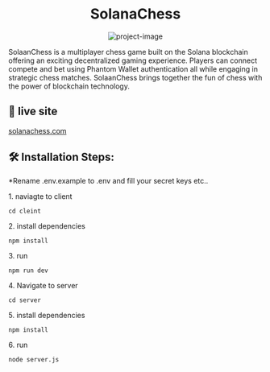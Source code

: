 <h1 align="center" id="title">SolanaChess</h1>

<p align="center"><img src="https://socialify.git.ci/Amit00008/solana-chess/image?forks=1&amp;issues=1&amp;language=1&amp;name=1&amp;pulls=1&amp;stargazers=1&amp;theme=Dark" alt="project-image"></p>

<p id="description">SolaanChess is a multiplayer chess game built on the Solana blockchain offering an exciting decentralized gaming experience. Players can connect compete and bet using Phantom Wallet authentication all while engaging in strategic chess matches. SolaanChess brings together the fun of chess with the power of blockchain technology.</p>

<h2>🚀 live site</h2>

[solanachess.com](solanachess.com)

<h2>🛠️ Installation Steps:</h2>
*Rename .env.example to .env and fill your secret keys etc..
<p>1. naviagte to client</p>

```
cd cleint
```

<p>2. install dependencies</p>

```
npm install
```

<p>3. run</p>

```
npm run dev
```

<p>4. Navigate to server</p>

```
cd server
```

<p>5. install dependencies</p>

```
npm install
```

<p>6. run</p>

```
node server.js
```
